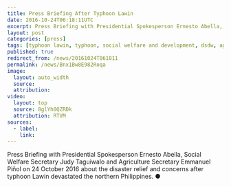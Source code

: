 ```yaml
---
title: Press Briefing After Typhoon Lawin
date: 2016-10-24T06:18:11UTC
excerpt: Press Briefing with Presidential Spokesperson Ernesto Abella, Social Welfare Secretary Judy Taguiwalo and Agriculture Secretary Emmanuel Piñol on 24 October 2016 about the disaster relief and concerns after typhoon Lawin devastated the northern Philippines.
layout: post
categories: [press]
tags: [typhoon lawin, typhoon, social welfare and development, dsdw, agriculture, da, judy taguiwalo, emmanuel piñol]
published: true
redirect_from: /news/20161024T061811
permalink: /news/Bnx1Bw8E982Roqa
image:
  layout: auto_width
  source: 
  attribution: 
video:
  layout: top
  source: 8glYh0QZRDk
  attribution: RTVM
sources:
  - label:
    link:
---
```


Press Briefing with Presidential Spokesperson Ernesto Abella, Social Welfare Secretary Judy Taguiwalo and Agriculture Secretary Emmanuel Piñol on 24 October 2016 about the disaster relief and concerns after typhoon Lawin devastated the northern Philippines.
&#x25cf;


